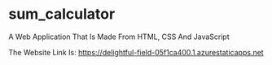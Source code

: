 # sum_calculator

A Web Application That Is Made From HTML, CSS And JavaScript

The Website Link Is: https://delightful-field-05f1ca400.1.azurestaticapps.net
